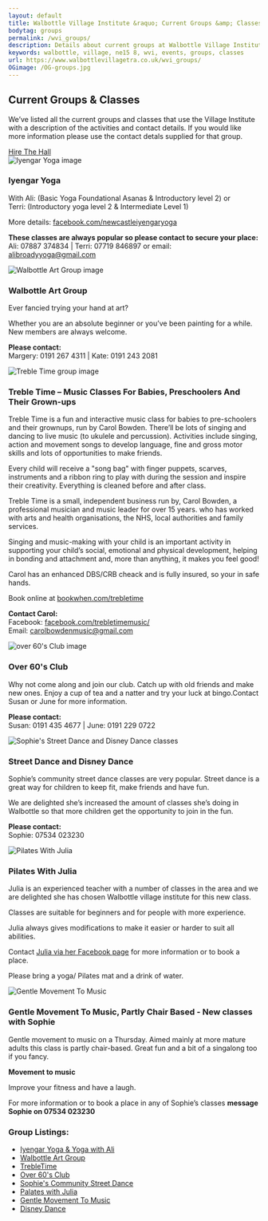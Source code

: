 ```yaml
---
layout: default
title: Walbottle Village Institute &raquo; Current Groups &amp; Classes
bodytag: groups
permalink: /wvi_groups/
description: Details about current groups at Walbottle Village Institute.
keywords: walbottle, village, ne15 8, wvi, events, groups, classes
url: https://www.walbottlevillagetra.co.uk/wvi_groups/
OGimage: /OG-groups.jpg
---
```

<div class="container-fluid">
	<div class="row intro">  
	  	<div class="col-sm-8 col-xs-12">
			<h2><strong>Current Groups &amp; Classes</strong></h2>
			  <p>We’ve listed all the current groups and classes that use the Village Institute with a description of the activities and contact details. If you would like more information please use the contact detals supplied for that group.</p>
		</div>   
	  	<div class="col-sm-4 col-xs-12">
			<a href="../wvi_hire/" title="hire the institute hall" target="_self" class="hire" accesskey="h">Hire The Hall</a>
		</div>  
	</div> 
	<div class="row group-list">
		<div class="col-sm-8 col-xs-12">
			<div class="col-xs-12 eventWrap">
				<div class="row" id="yoga">
					<div class="article">
						<div class="col-sm-4 col-xs-12">
							<img src="../assets/images/iyengar-yoga@4x-80.jpg" loading="lazy" alt="Iyengar Yoga image" class="img-responsive">
						</div>
						<div class="col-sm-8 col-xs-12">
							<h3><strong>Iyengar Yoga</strong></h3>
							<p>With Ali: (Basic Yoga Foundational Asanas &amp; Introductory level 2) or <br>
Terri: (Introductory yoga level 2 &amp; Intermediate Level 1)</p>
							<p>More details: <a href="http://facebook.com/newcastleiyengaryoga" title="visit Iyengar Yoga Facebook page" target="_blank">facebook.com/newcastleiyengaryoga</a></p>
							<p><strong>These classes are always popular so please contact to secure your place:</strong><br>
Ali: 07887 374834  |  Terri: 07719 846897 or email: <a href="mailto:alibroadyyoga@gmail.com?subject=Enquiry From Walbottle Village Institute Website" title="email Iyengar Yoga">alibroadyyoga@gmail.com</a></p>
						</div>
					</div>
				</div>
			</div>
			<div class="col-xs-12 eventWrap">
				<div class="row" id="art">
					<div class="article">
						<div class="col-sm-4 col-xs-12">
							<img src="../assets/images/art-group@4x-80.jpg" loading="lazy" alt="Walbottle Art Group image" class="img-responsive">
						</div>
						<div class="col-sm-8 col-xs-12">
							<h3><strong>Walbottle Art Group</strong></h3>
							<p>Ever fancied trying your hand at art?</p>
							<p>Whether you are an absolute beginner or you’ve been painting for a while. <br>
New members are always welcome.</p>
							<p><strong>Please contact:</strong><br>Margery: 0191 267 4311  |  Kate: 0191 243 2081</p>
						</div>
					</div>
				</div>
			</div>
			<div class="col-xs-12 eventWrap">
				<div class="row" id="treble">
					<div class="article">
						<div class="col-sm-4 col-xs-12">
							<img src="../assets/images/treble-time@4x-80.jpg" loading="lazy" alt="Treble Time group image" class="img-responsive">
						</div>
						<div class="col-sm-8 col-xs-12">
							<h3><strong>Treble Time – Music Classes For Babies, Preschoolers And Their Grown-ups</strong></h3>
							<p>Treble Time is a fun and interactive music class for babies to pre-schoolers and their grownups, run by Carol Bowden. There’ll be lots of singing and dancing to live music (to ukulele and percussion). Activities include singing, action and movement songs to develop language, fine and gross motor skills and lots of opportunities to make friends.</p>
							<p>Every child will receive a &quot;song bag&quot; with finger puppets, scarves, instruments and a ribbon ring to play with during the session and inspire their creativity. Everything is cleaned before and after class.</p>
							<p>Treble Time is a small, independent business run by, Carol Bowden, a professional musician and music leader for over 15 years. who has worked with arts and health organisations, the NHS, local authorities and family services.</p>
							<p>Singing and music-making with your child is an important activity in supporting your child’s social, emotional and physical development, helping in bonding and attachment and, more than anything, it makes you feel good!</p>
							<p>Carol has an enhanced DBS/CRB cheack and is fully insured, so your in safe hands.</p>
							<p>Book online at <a href="https://bookwhen.com/trebletime" title="book Treble Time online" target="_blank">bookwhen.com/trebletime</a></p>
							<p><strong>Contact Carol:</strong> <br>
Facebook: <a href="http://facebook.com/trebletimemusic/" title="visit Treble Time Facebook page" target="_blank">facebook.com/trebletimemusic/</a> <br>
								Email: <a href="mailto:carolbowdenmusic@gmail.com?subject=Enquiry From Walbottle Village Institute Website" title="email Carol">carolbowdenmusic@gmail.com</a></p>
						</div>
					</div>
				</div>
			</div>
			<div class="col-xs-12 eventWrap">
				<div class="row" id="60s">
					<div class="article">
						<div class="col-sm-4 col-xs-12">
							<img src="../assets/images/60s@4x-80.jpg" loading="lazy" alt="over 60's Club image" class="img-responsive">
						</div>
						<div class="col-sm-8 col-xs-12">
							<h3><strong>Over 60's Club</strong></h3>
							<p>Why not come along and join our club. Catch up with old friends and make new ones. Enjoy a cup of tea and a natter and try your luck at bingo.Contact Susan or June for more information.</p>
							<p><strong>Please contact:</strong> <br>
Susan: 0191 435 4677  |  June: 0191 229 0722</p>
						</div>
					</div>
				</div>
			</div>
			<div class="col-xs-12 eventWrap">
				<div class="row" id="street_dance">
					<div class="article">
						<div class="col-sm-4 col-xs-12">
							<img src="../assets/images/street-dance@4x-80.jpg" loading="lazy" alt="Sophie's Street Dance and Disney Dance classes" class="img-responsive">
						</div>
						<div class="col-sm-8 col-xs-12">
							<h3><strong>Street Dance and Disney Dance</strong></h3>
							<p>Sophie’s community street dance classes are very popular. Street dance is a great way for children to keep fit, make friends and have fun.</p>
							<p>We are delighted she’s increased the amount of classes she’s doing in Walbottle so that more children get the opportunity to join in the fun.</p>
							<p><strong>Please contact:</strong> <br>
Sophie: 07534 023230</p>
						</div>
					</div>
				</div>
			</div>
			<div class="col-xs-12 eventWrap">
				<div class="row" id="pilates">
					<div class="article">
						<div class="col-sm-4 col-xs-12">
							<img src="../assets/images/pilates@4x-80.jpg" loading="lazy" alt="Pilates With Julia" class="img-responsive">
						</div>
						<div class="col-sm-8 col-xs-12">
							<h3><strong>Pilates With Julia</strong></h3>
							<p>Julia is an experienced teacher with a number of classes in the area and we are delighted she has chosen Walbottle village institute for this new class.</p>
							<p>Classes are suitable for beginners and for people with more experience.</p>
							<p>Julia always gives modifications to make it easier or harder to suit all abilities.</p>
							<p>Contact <a href="https://www.facebook.com/pilateswithjulia" title="open in a new window" target="blank">Julia via her Facebook page</a> for more information or to book a place.</p>
							<p>Please bring a yoga/ Pilates mat and a drink of water.</p>
						</div>
					</div>
				</div>
			</div>
			<div class="col-xs-12 eventWrap">
				<div class="row" id="gentle">
					<div class="article">
						<div class="col-sm-4 col-xs-12">
							<img src="../assets/images/over60s@4x-80.jpg" loading="lazy" alt="Gentle Movement To Music" class="img-responsive">
						</div>
						<div class="col-sm-8 col-xs-12">
							<h3><strong>Gentle Movement To Music, Partly Chair Based - New classes with Sophie</strong></h3>
							<p>Gentle movement to music on a Thursday. Aimed mainly at more mature adults this class is partly chair-based. Great fun and a bit of a singalong too if you fancy.</p>
							<p><strong>Movement to music</strong></p>
							<p>Improve your fitness and have a laugh.</p>
							<p>For more information or to book a place in any of Sophie’s classes <strong>message Sophie on 07534 023230</strong></p>
						</div>
					</div>
				</div>
			</div>
		</div>
		<div class="col-md-4 col-sm-4 col-xs-4 group-listings">
			<div class="group-listings-wrap">
			<h3><strong>Group Listings:</strong></h3>
			<ul>
			<li><a href="#yoga" title="view Iyengar Yoga classes">Iyengar Yoga &amp; Yoga with Ali</a></li>
			<li><a href="#art" title="view Walbottle Art Group classes">Walbottle Art Group</a></li>
			<li><a href="#treble" title="view TrebleTime classes">TrebleTime</a></li>
			<li><a href="#60s" title="view Over 60's Club information">Over 60's Club</a></li>
			<li><a href="#street_dance" title="view Sophie's Community Street Dance information">Sophie's Community Street Dance</a></li>
			<li><a href="#pilates" title="view Palates with Julia information">Palates with Julia</a></li>
			<li><a href="#gentle" title="view Gentle Movement To Music classes">Gentle Movement To Music</a></li>
			<li><a href="#street_dance" title="view Disney Dance classes">Disney Dance</a></li>
			</ul>
			</div>
		</div> 
	</div>
</div> <!-- /container -->
